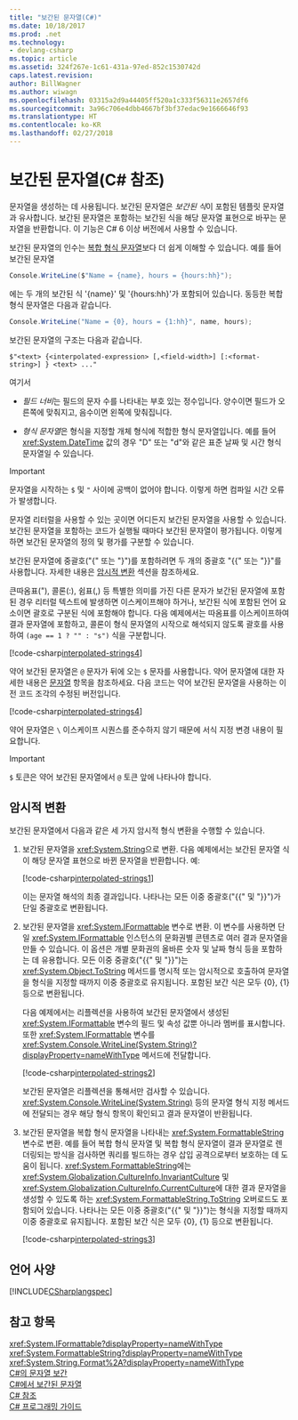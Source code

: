 ```yaml
---
title: "보간된 문자열(C#)"
ms.date: 10/18/2017
ms.prod: .net
ms.technology:
- devlang-csharp
ms.topic: article
ms.assetid: 324f267e-1c61-431a-97ed-852c1530742d
caps.latest.revision: 
author: BillWagner
ms.author: wiwagn
ms.openlocfilehash: 03315a2d9a44405ff520a1c333f56311e2657df6
ms.sourcegitcommit: 3a96c706e4dbb4667bf3bf37edac9e1666646f93
ms.translationtype: HT
ms.contentlocale: ko-KR
ms.lasthandoff: 02/27/2018
---
```

# <a name="interpolated-strings-c-reference"></a>보간된 문자열(C# 참조)

문자열을 생성하는 데 사용됩니다.  보간된 문자열은 *보간된 식*이 포함된 템플릿 문자열과 유사합니다.  보간된 문자열은 포함하는 보간된 식을 해당 문자열 표현으로 바꾸는 문자열을 반환합니다. 이 기능은 C# 6 이상 버전에서 사용할 수 있습니다.

보간된 문자열의 인수는 [복합 형식 문자열](../../../standard/base-types/composite-formatting.md#composite-format-string)보다 더 쉽게 이해할 수 있습니다.  예를 들어 보간된 문자열  
  
```csharp  
Console.WriteLine($"Name = {name}, hours = {hours:hh}");
```  
에는 두 개의 보간된 식 '{name}' 및 '{hours:hh}'가 포함되어 있습니다. 동등한 복합 형식 문자열은 다음과 같습니다.

```csharp
Console.WriteLine("Name = {0}, hours = {1:hh}", name, hours); 
```  

보간된 문자열의 구조는 다음과 같습니다.  
  
```  
$"<text> {<interpolated-expression> [,<field-width>] [:<format-string>] } <text> ..."  
```  

여기서 

- *필드 너비*는 필드의 문자 수를 나타내는 부호 있는 정수입니다. 양수이면 필드가 오른쪽에 맞춰지고, 음수이면 왼쪽에 맞춰집니다. 

- *형식 문자열*은 형식을 지정할 개체 형식에 적합한 형식 문자열입니다. 예를 들어 <xref:System.DateTime> 값의 경우 "D" 또는 "d"와 같은 표준 날짜 및 시간 형식 문자열일 수 있습니다.

> [!IMPORTANT]
> 문자열을 시작하는 `$` 및 `"` 사이에 공백이 없어야 합니다. 이렇게 하면 컴파일 시간 오류가 발생합니다.

 문자열 리터럴을 사용할 수 있는 곳이면 어디든지 보간된 문자열을 사용할 수 있습니다.  보간된 문자열을 포함하는 코드가 실행될 때마다 보간된 문자열이 평가됩니다. 이렇게 하면 보간된 문자열의 정의 및 평가를 구분할 수 있습니다.  
  
 보간된 문자열에 중괄호("{" 또는 "}")를 포함하려면 두 개의 중괄호 "{{" 또는 "}}"를 사용합니다.  자세한 내용은 [암시적 변환](#implicit-conversions) 섹션을 참조하세요.  

큰따옴표("), 콜론(:), 쉼표(,) 등 특별한 의미를 가진 다른 문자가 보간된 문자열에 포함된 경우 리터럴 텍스트에 발생하면 이스케이프해야 하거나, 보간된 식에 포함된 언어 요소이면 괄호로 구분된 식에 포함해야 합니다. 다음 예제에서는 따옴표를 이스케이프하여 결과 문자열에 포함하고, 콜론이 형식 문자열의 시작으로 해석되지 않도록 괄호를 사용하여 `(age == 1 ? "" : "s")` 식을 구분합니다.

[!code-csharp[interpolated-strings4](../../../../samples/snippets/csharp/language-reference/keywords/interpolated-strings4.cs#1)]  

약어 보간된 문자열은 `@` 문자가 뒤에 오는 `$` 문자를 사용합니다. 약어 문자열에 대한 자세한 내용은 [문자열](string.md) 항목을 참조하세요. 다음 코드는 약어 보간된 문자열을 사용하는 이전 코드 조각의 수정된 버전입니다.

[!code-csharp[interpolated-strings4](../../../../samples/snippets/csharp/language-reference/keywords/interpolated-strings5.cs#1)]  

약어 문자열은 `\` 이스케이프 시퀀스를 준수하지 않기 때문에 서식 지정 변경 내용이 필요합니다.

> [!IMPORTANT]
> `$` 토큰은 약어 보간된 문자열에서 `@` 토큰 앞에 나타나야 합니다.


## <a name="implicit-conversions"></a>암시적 변환  

보간된 문자열에서 다음과 같은 세 가지 암시적 형식 변환을 수행할 수 있습니다.  

1. 보간된 문자열을 <xref:System.String>으로 변환. 다음 예제에서는 보간된 문자열 식이 해당 문자열 표현으로 바뀐 문자열을 반환합니다. 예:

   [!code-csharp[interpolated-strings1](../../../../samples/snippets/csharp/language-reference/keywords/interpolated-strings1.cs#1)]  

   이는 문자열 해석의 최종 결과입니다. 나타나는 모든 이중 중괄호("{{" 및 "}}")가 단일 중괄호로 변환됩니다. 

2. 보간된 문자열을 <xref:System.IFormattable> 변수로 변환. 이 변수를 사용하면 단일 <xref:System.IFormattable> 인스턴스의 문화권별 콘텐츠로 여러 결과 문자열을 만들 수 있습니다. 이 옵션은 개별 문화권의 올바른 숫자 및 날짜 형식 등을 포함하는 데 유용합니다.  모든 이중 중괄호("{{" 및 "}}")는 <xref:System.Object.ToString> 메서드를 명시적 또는 암시적으로 호출하여 문자열을 형식을 지정할 때까지 이중 중괄호로 유지됩니다.  포함된 보간 식은 모두 {0}, {1} 등으로 변환됩니다.  

   다음 예제에서는 리플렉션을 사용하여 보간된 문자열에서 생성된 <xref:System.IFormattable> 변수의 필드 및 속성 값뿐 아니라 멤버를 표시합니다. 또한 <xref:System.IFormattable> 변수를 <xref:System.Console.WriteLine(System.String)?displayProperty=nameWithType> 메서드에 전달합니다.

   [!code-csharp[interpolated-strings2](../../../../samples/snippets/csharp/language-reference/keywords/interpolated-strings2.cs#1)]  

   보간된 문자열은 리플렉션을 통해서만 검사할 수 있습니다. <xref:System.Console.WriteLine(System.String)> 등의 문자열 형식 지정 메서드에 전달되는 경우 해당 형식 항목이 확인되고 결과 문자열이 반환됩니다. 

3. 보간된 문자열을 복합 형식 문자열을 나타내는 <xref:System.FormattableString> 변수로 변환. 예를 들어 복합 형식 문자열 및 복합 형식 문자열이 결과 문자열로 렌더링되는 방식을 검사하면 쿼리를 빌드하는 경우 삽입 공격으로부터 보호하는 데 도움이 됩니다. <xref:System.FormattableString>에는 <xref:System.Globalization.CultureInfo.InvariantCulture> 및 <xref:System.Globalization.CultureInfo.CurrentCulture>에 대한 결과 문자열을 생성할 수 있도록 하는 <xref:System.FormattableString.ToString> 오버로드도 포함되어 있습니다.  나타나는 모든 이중 중괄호("{{" 및 "}}")는 형식을 지정할 때까지 이중 중괄호로 유지됩니다.  포함된 보간 식은 모두 {0}, {1} 등으로 변환됩니다.  

   [!code-csharp[interpolated-strings3](../../../../samples/snippets/csharp/language-reference/keywords/interpolated-strings3.cs#1)]  

## <a name="language-specification"></a>언어 사양  
 [!INCLUDE[CSharplangspec](~/includes/csharplangspec-md.md)]  
  
## <a name="see-also"></a>참고 항목  
 <xref:System.IFormattable?displayProperty=nameWithType>  
 <xref:System.FormattableString?displayProperty=nameWithType>  
 <xref:System.String.Format%2A?displayProperty=nameWithType>  
 [C#의 문자열 보간](../../../csharp/tutorials/string-interpolation.md)  
 [C#에서 보간된 문자열](../../../csharp/quick-starts/interpolated-strings.yml)  
 [C# 참조](../../../csharp/language-reference/index.md)  
 [C# 프로그래밍 가이드](../../../csharp/programming-guide/index.md)
